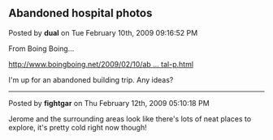 ## Abandoned hospital photos
Posted by **dual** on Tue February 10th, 2009 09:16:52 PM

From Boing Boing...

<!-- m --><a class="postlink" href="http://www.boingboing.net/2009/02/10/abandoned-hospital-p.html">http://www.boingboing.net/2009/02/10/ab ... tal-p.html</a><!-- m -->

I'm up for an abandoned building trip. Any ideas?

--------------------------------------------------------------------------------

Posted by **fightgar** on Thu February 12th, 2009 05:10:18 PM

Jerome and the surrounding areas look like there's lots of neat places to explore, it's pretty cold right now though!
